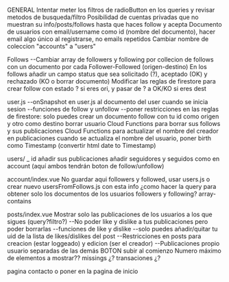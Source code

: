 
GENERAL
  Intentar meter los filtros de radioButton en los queries y revisar metodos de busqueda/filtro
  Posibilidad de cuentas privadas que no muestran su info/posts/follows hasta que haces follow y acepta
  Documento de usuarios con email/username como id (nombre del documento), hacer email algo único al registrarse, no emails repetidos
  Cambiar nombre de coleccion "accounts" a "users"


Follows
  --Cambiar array de followers y following por collecion de follows con un documento por cada Follower-Followed (origen-destino)
  En los follows añadir un campo status que sea solicitado (?), aceptado (OK) y rechazado (KO o borrar documento)
  Modificar las reglas de firestore para crear follow con estado ? si eres ori, y pasar de ? a OK/KO si eres dest



user.js
  --onSnapshot en user.js al documento del user cuando se inicia sesion
  --funciones de follow y unfollow
      --poner restricciones en las reglas de firestore: solo puedes crear un documento follow con tu id como origen y otro como destino
  borrar usuario
      Cloud Functions para borrar sus follows y sus publicaciones
  Cloud Functions para actualizar el nombre del creador en publicaciones cuando se actualiza el nombre del usuario,
  poner birth como Timestamp (convertir html date to Timestamp)


users/ _ id
  añadir sus publicaciones
  añadir seguidores y seguidos como en account (aquí ambos tendrán boton de follow/unfollow)


account/index.vue
  No guardar aqui followers y followed, usar users.js o crear nuevo usersFromFollows.js con esta info
  ¿como hacer la query para obtener solo los documentos de los usuarios followers y following? array-contains


posts/index.vue
  Mostrar solo las publicaciones de los usuarios a los que sigues (query?filtro?)
  --No poder like y dislike a tus publicaciones pero poder borrarlas
  --funciones de like y dislike
    --solo puedes añadir/quitar tu uid de la lista de likes/dislikes del post
  --Restricciones en posts para creacion (estar loggeado) y edicion (ser el creador)
  --Publicaciones propio usuario separadas de las demás
  BOTON subir al comienzo
  Numero máximo de elementos a mostrar??
  missings ¿?
  transaciones ¿?


pagina contacto o poner en la pagina de inicio
